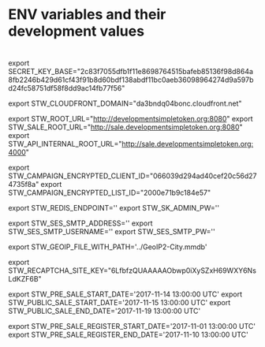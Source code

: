 # ENV variables and their development values
#

export SECRET_KEY_BASE="2c83f7055dfb1f11e8698764515bafeb85136f98d864a8fb2246b429d61cf43f91b8d60bdf138abdf11bc0aeb36098964274d9a597bd24fc58751df58f8dd9ac14fb77f56"

export STW_CLOUDFRONT_DOMAIN="da3bndq04bonc.cloudfront.net"

export STW_ROOT_URL="http://developmentsimpletoken.org:8080"
export STW_SALE_ROOT_URL="http://sale.developmentsimpletoken.org:8080"
export STW_API_INTERNAL_ROOT_URL="http://sale.developmentsimpletoken.org:4000"

export STW_CAMPAIGN_ENCRYPTED_CLIENT_ID="066039d294ad40cef20c56d274735f8a"
export STW_CAMPAIGN_ENCRYPTED_LIST_ID="2000e71b9c184e57"

export STW_REDIS_ENDPOINT=''
export STW_SK_ADMIN_PW=''

export STW_SES_SMTP_ADDRESS=''
export STW_SES_SMTP_USERNAME=''
export STW_SES_SMTP_PW=''

export STW_GEOIP_FILE_WITH_PATH='../GeoIP2-City.mmdb'

export STW_RECAPTCHA_SITE_KEY="6LfbfzQUAAAAAObwp0iXySZxH69WXY6NsLdKZF6B"

export STW_PRE_SALE_START_DATE='2017-11-14 13:00:00 UTC'
export STW_PUBLIC_SALE_START_DATE='2017-11-15 13:00:00 UTC'
export STW_PUBLIC_SALE_END_DATE='2017-11-19 13:00:00 UTC'

export STW_PRE_SALE_REGISTER_START_DATE='2017-11-01 13:00:00 UTC'
export STW_PRE_SALE_REGISTER_END_DATE='2017-11-10 13:00:00 UTC'